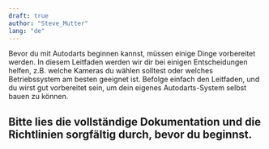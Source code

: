 ```yaml
---
draft: true
author: "Steve_Mutter"
lang: "de"
---
```


Bevor du mit Autodarts beginnen kannst, müssen einige Dinge vorbereitet werden. In diesem Leitfaden werden wir dir bei einigen Entscheidungen helfen, z.B. welche Kameras du wählen solltest oder welches Betriebssystem am besten geeignet ist. Befolge einfach den Leitfaden, und du wirst gut vorbereitet sein, um dein eigenes Autodarts-System selbst bauen zu können.

## Bitte lies die vollständige Dokumentation und die Richtlinien sorgfältig durch, bevor du beginnst.